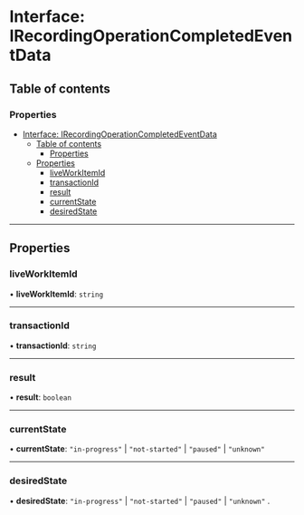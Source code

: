 # Interface: IRecordingOperationCompletedEventData

## Table of contents

### Properties

- [Interface: IRecordingOperationCompletedEventData](#interface-irecordingoperationcompletedeventdata)
  - [Table of contents](#table-of-contents)
    - [Properties](#properties)
  - [Properties](#properties-1)
    - [liveWorkItemId](#liveworkitemid)
    - [transactionId](#transactionid)
    - [result](#result)
    - [currentState](#currentstate)
    - [desiredState](#desiredstate)

---

## Properties

### liveWorkItemId

• **liveWorkItemId**: `string`



---

### transactionId

• **transactionId**: `string`


---

### result

• **result**: `boolean`

---

### currentState

• **currentState**: `"in-progress"` | `"not-started"` | `"paused"` | `"unknown"`


---

### desiredState

• **desiredState**: `"in-progress"` | `"not-started"` | `"paused"` | `"unknown"`
.